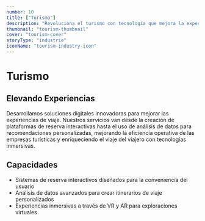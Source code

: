 ```yaml
---
number: 10
title: ["Turismo"]
description: "Revoluciona el turismo con tecnología que mejora la experiencia del cliente, agiliza los procesos de reserva y mejora la gestión de destinos."
thumbnail: "tourism-thumbnail"
cover: "tourism-cover"
storyType: "industrie"
iconName: "tourism-industry-icon"
---
```


# Turismo

## Elevando Experiencias

Desarrollamos soluciones digitales innovadoras para mejorar las experiencias de viaje. Nuestros servicios van desde la creación de plataformas de reserva interactivas hasta el uso de análisis de datos para recomendaciones personalizadas, mejorando la eficiencia operativa de las empresas turísticas y enriqueciendo el viaje del viajero con tecnologías inmersivas.

## Capacidades

* Sistemas de reserva interactivos diseñados para la conveniencia del usuario
* Análisis de datos avanzados para crear itinerarios de viaje personalizados
* Experiencias inmersivas a través de VR y AR para exploraciones virtuales

